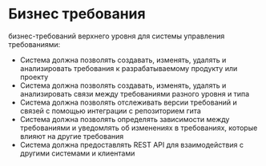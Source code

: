 # Бизнес требования

бизнес-требований верхнего уровня для системы управления требованиями:

- Система должна позволять создавать, изменять, удалять и анализировать требования к разрабатываемому продукту или проекту
- Система должна позволять создавать, изменять, удалять и анализировать связи между требованиями разного уровня и типа
- Система должна позволять отслеживать версии требований и связей с помощью интеграции с репозиторием гита
- Система должна позволять определять зависимости между требованиями и уведомлять об изменениях в требованиях, которые влияют на другие требования
- Система должна предоставлять REST API для взаимодействия с другими системами и клиентами